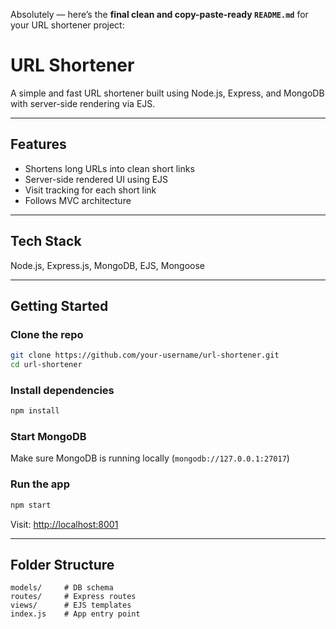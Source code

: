 Absolutely — here’s the **final clean and copy-paste-ready `README.md`** for your URL shortener project:


# URL Shortener

A simple and fast URL shortener built using Node.js, Express, and MongoDB with server-side rendering via EJS.

---

## Features
- Shortens long URLs into clean short links
- Server-side rendered UI using EJS
- Visit tracking for each short link
- Follows MVC architecture

---

## Tech Stack
Node.js, Express.js, MongoDB, EJS, Mongoose

---

## Getting Started

### Clone the repo
```bash
git clone https://github.com/your-username/url-shortener.git
cd url-shortener
```

### Install dependencies

```bash
npm install
```

### Start MongoDB

Make sure MongoDB is running locally (`mongodb://127.0.0.1:27017`)

### Run the app

```bash
npm start
```

Visit: [http://localhost:8001](http://localhost:8001)

---

## Folder Structure

```
models/     # DB schema
routes/     # Express routes
views/      # EJS templates
index.js    # App entry point
```